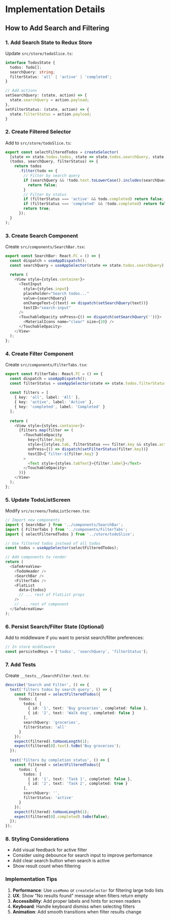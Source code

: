 # Implementation Details

## How to Add Search and Filtering

### 1. Add Search State to Redux Store

Update `src/store/todoSlice.ts`:
```typescript
interface TodosState {
  todos: Todo[];
  searchQuery: string;
  filterStatus: 'all' | 'active' | 'completed';
}

// Add actions
setSearchQuery: (state, action) => {
  state.searchQuery = action.payload;
},
setFilterStatus: (state, action) => {
  state.filterStatus = action.payload;
}
```

### 2. Create Filtered Selector

Add to `src/store/todoSlice.ts`:
```typescript
export const selectFilteredTodos = createSelector(
  [state => state.todos.todos, state => state.todos.searchQuery, state => state.todos.filterStatus],
  (todos, searchQuery, filterStatus) => {
    return todos
      .filter(todo => {
        // Filter by search query
        if (searchQuery && !todo.text.toLowerCase().includes(searchQuery.toLowerCase())) {
          return false;
        }
        // Filter by status
        if (filterStatus === 'active' && todo.completed) return false;
        if (filterStatus === 'completed' && !todo.completed) return false;
        return true;
      });
  }
);
```

### 3. Create Search Component

Create `src/components/SearchBar.tsx`:
```typescript
export const SearchBar: React.FC = () => {
  const dispatch = useAppDispatch();
  const searchQuery = useAppSelector(state => state.todos.searchQuery);
  
  return (
    <View style={styles.container}>
      <TextInput
        style={styles.input}
        placeholder="Search todos..."
        value={searchQuery}
        onChangeText={(text) => dispatch(setSearchQuery(text))}
        testID="search-input"
      />
      <TouchableOpacity onPress={() => dispatch(setSearchQuery(''))}>
        <MaterialIcons name="clear" size={20} />
      </TouchableOpacity>
    </View>
  );
};
```

### 4. Create Filter Component

Create `src/components/FilterTabs.tsx`:
```typescript
export const FilterTabs: React.FC = () => {
  const dispatch = useAppDispatch();
  const filterStatus = useAppSelector(state => state.todos.filterStatus);
  
  const filters = [
    { key: 'all', label: 'All' },
    { key: 'active', label: 'Active' },
    { key: 'completed', label: 'Completed' }
  ];
  
  return (
    <View style={styles.container}>
      {filters.map(filter => (
        <TouchableOpacity
          key={filter.key}
          style={[styles.tab, filterStatus === filter.key && styles.activeTab]}
          onPress={() => dispatch(setFilterStatus(filter.key))}
          testID={`filter-${filter.key}`}
        >
          <Text style={styles.tabText}>{filter.label}</Text>
        </TouchableOpacity>
      ))}
    </View>
  );
};
```

### 5. Update TodoListScreen

Modify `src/screens/TodoListScreen.tsx`:
```typescript
// Import new components
import { SearchBar } from '../components/SearchBar';
import { FilterTabs } from '../components/FilterTabs';
import { selectFilteredTodos } from '../store/todoSlice';

// Use filtered todos instead of all todos
const todos = useAppSelector(selectFilteredTodos);

// Add components to render
return (
  <SafeAreaView>
    <TodoHeader />
    <SearchBar />
    <FilterTabs />
    <FlatList
      data={todos}
      // ... rest of FlatList props
    />
    // ... rest of component
  </SafeAreaView>
);
```

### 6. Persist Search/Filter State (Optional)

Add to middleware if you want to persist search/filter preferences:
```typescript
// In store middleware
const persistedKeys = ['todos', 'searchQuery', 'filterStatus'];
```

### 7. Add Tests

Create `__tests__/SearchFilter.test.ts`:
```typescript
describe('Search and Filter', () => {
  test('filters todos by search query', () => {
    const filtered = selectFilteredTodos({
      todos: { 
        todos: [
          { id: '1', text: 'Buy groceries', completed: false },
          { id: '2', text: 'Walk dog', completed: false }
        ],
        searchQuery: 'groceries',
        filterStatus: 'all'
      }
    });
    expect(filtered).toHaveLength(1);
    expect(filtered[0].text).toBe('Buy groceries');
  });
  
  test('filters by completion status', () => {
    const filtered = selectFilteredTodos({
      todos: { 
        todos: [
          { id: '1', text: 'Task 1', completed: false },
          { id: '2', text: 'Task 2', completed: true }
        ],
        searchQuery: '',
        filterStatus: 'active'
      }
    });
    expect(filtered).toHaveLength(1);
    expect(filtered[0].completed).toBe(false);
  });
});
```

### 8. Styling Considerations

- Add visual feedback for active filter
- Consider using debounce for search input to improve performance
- Add clear search button when search is active
- Show result count when filtering

### Implementation Tips

1. **Performance**: Use `useMemo` or `createSelector` for filtering large todo lists
2. **UX**: Show "No results found" message when filters return empty
3. **Accessibility**: Add proper labels and hints for screen readers
4. **Keyboard**: Handle keyboard dismiss when selecting filters
5. **Animation**: Add smooth transitions when filter results change